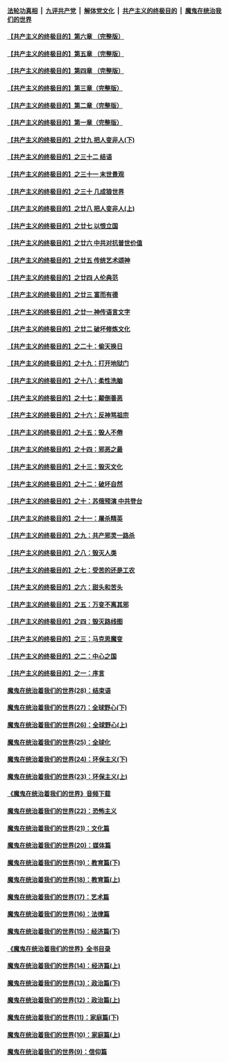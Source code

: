 

####  [法轮功真相](../../../../basic/blob/master/README.md?t=06251702) &nbsp;|&nbsp; [九评共产党](../../../../9ping.md/blob/master/README.md?t=06251702) &nbsp;|&nbsp; [解体党文化](../../../../jtdwh.md/blob/master/README.md?t=06251702)  &nbsp;|&nbsp; [共产主义的终极目的](../../../../gczydzjmd.md/blob/master/README.md?t=06251702) &nbsp;|&nbsp; [魔鬼在统治我们的世界](../../../../mgztzwmdsj.md/blob/master/README.md?t=06251702) 

#### [【共产主义的终极目的】第六章 （完整版）](../pages/nsc422/n11428913.md?t=06251702) 

#### [【共产主义的终极目的】第五章 （完整版）](../pages/nsc422/n11428912.md?t=06251702) 

#### [【共产主义的终极目的】第四章 （完整版）](../pages/nsc422/n11428907.md?t=06251702) 

#### [【共产主义的终极目的】第三章（完整版）](../pages/nsc422/n11428848.md?t=06251702) 

#### [【共产主义的终极目的】第二章（完整版）](../pages/nsc422/n11428831.md?t=06251702) 

#### [【共产主义的终极目的】第一章（完整版）](../pages/nsc422/n11417651.md?t=06251702) 

#### [【共产主义的终极目的】之廿九 把人变非人(下)](../pages/nsc422/n11344140.md?t=06251702) 

#### [【共产主义的终极目的】之三十二 结语](../pages/nsc422/n11360535.md?t=06251702) 

#### [【共产主义的终极目的】之三十一 末世景观](../pages/nsc422/n11351129.md?t=06251702) 

#### [【共产主义的终极目的】之三十 几成狼世界](../pages/nsc422/n11348280.md?t=06251702) 

#### [【共产主义的终极目的】之廿八 把人变非人(上)](../pages/nsc422/n11340492.md?t=06251702) 

#### [【共产主义的终极目的】之廿七 以恨立国](../pages/nsc422/n11336944.md?t=06251702) 

#### [【共产主义的终极目的】之廿六 中共对抗普世价值](../pages/nsc422/n11324785.md?t=06251702) 

#### [【共产主义的终极目的】之廿五 传统艺术颂神](../pages/nsc422/n11296396.md?t=06251702) 

#### [【共产主义的终极目的】之廿四 人伦典范](../pages/nsc422/n11296397.md?t=06251702) 

#### [【共产主义的终极目的】之廿三 富而有德](../pages/nsc422/n11283598.md?t=06251702) 

#### [【共产主义的终极目的】之廿一 神传语言文字](../pages/nsc422/n11263265.md?t=06251702) 

#### [【共产主义的终极目的】之廿二 破坏修炼文化](../pages/nsc422/n11245728.md?t=06251702) 

#### [【共产主义的终极目的】之二十：偷天换日](../pages/nsc422/n11238846.md?t=06251702) 

#### [【共产主义的终极目的】之十九：打开地狱门](../pages/nsc422/n11206376.md?t=06251702) 

#### [【共产主义的终极目的】之十八：柔性洗脑](../pages/nsc422/n11199994.md?t=06251702) 

#### [【共产主义的终极目的】之十七：颠倒善恶](../pages/nsc422/n11179782.md?t=06251702) 

#### [【共产主义的终极目的】之十六：反神骂祖宗](../pages/nsc422/n11166798.md?t=06251702) 

#### [【共产主义的终极目的】之十五：毁人不倦](../pages/nsc422/n11166792.md?t=06251702) 

#### [【共产主义的终极目的】之十四：邪恶之最](../pages/nsc422/n11150249.md?t=06251702) 

#### [【共产主义的终极目的】之十三：毁灭文化](../pages/nsc422/n11135227.md?t=06251702) 

#### [【共产主义的终极目的】之十二：破坏自然](../pages/nsc422/n11135214.md?t=06251702) 

#### [【共产主义的终极目的】之十：苏俄预演 中共登台](../pages/nsc422/n11118424.md?t=06251702) 

#### [【共产主义的终极目的】之十一：屠杀精英](../pages/nsc422/n11118442.md?t=06251702) 

#### [【共产主义的终极目的】之九：共产邪灵一路杀](../pages/nsc422/n11114139.md?t=06251702) 

#### [【共产主义的终极目的】之八：毁灭人类](../pages/nsc422/n11108503.md?t=06251702) 

#### [【共产主义的终极目的】之七：受苦的还是工农](../pages/nsc422/n11101809.md?t=06251702) 

#### [【共产主义的终极目的】之六：甜头和苦头](../pages/nsc422/n11096971.md?t=06251702) 

#### [【共产主义的终极目的】之五：万变不离其邪](../pages/nsc422/n11091285.md?t=06251702) 

#### [【共产主义的终极目的】之四：毁灭路线图](../pages/nsc422/n11086284.md?t=06251702) 

#### [【共产主义的终极目的】之三：马克思魔变](../pages/nsc422/n11061941.md?t=06251702) 

#### [【共产主义的终极目的】之二：中心之国](../pages/nsc422/n11047728.md?t=06251702) 

#### [【共产主义的终极目的】之一：序言](../pages/nsc422/n11086077.md?t=06251702) 

#### [魔鬼在统治着我们的世界(28)：结束语](../pages/nsc422/n10936246.md?t=06251702) 

#### [魔鬼在统治着我们的世界(27)：全球野心(下)](../pages/nsc422/n10928319.md?t=06251702) 

#### [魔鬼在统治着我们的世界(26)：全球野心(上)](../pages/nsc422/n10900318.md?t=06251702) 

#### [魔鬼在统治着我们的世界(25)：全球化](../pages/nsc422/n10788205.md?t=06251702) 

#### [魔鬼在统治着我们的世界(24)：环保主义(下)](../pages/nsc422/n10695307.md?t=06251702) 

#### [魔鬼在统治着我们的世界(23)：环保主义(上)](../pages/nsc422/n10688613.md?t=06251702) 

#### [《魔鬼在统治着我们的世界》音频下载](../pages/nsc422/n10635553.md?t=06251702) 

#### [魔鬼在统治着我们的世界(22)：恐怖主义](../pages/nsc422/n10614727.md?t=06251702) 

#### [魔鬼在统治着我们的世界(21)：文化篇](../pages/nsc422/n10597706.md?t=06251702) 

#### [魔鬼在统治着我们的世界(20)：媒体篇](../pages/nsc422/n10586579.md?t=06251702) 

#### [魔鬼在统治着我们的世界(19)：教育篇(下)](../pages/nsc422/n10564808.md?t=06251702) 

#### [魔鬼在统治着我们的世界(18)：教育篇(上)](../pages/nsc422/n10526970.md?t=06251702) 

#### [魔鬼在统治着我们的世界(17)：艺术篇](../pages/nsc422/n10499093.md?t=06251702) 

#### [魔鬼在统治着我们的世界(16)：法律篇](../pages/nsc422/n10485969.md?t=06251702) 

#### [魔鬼在统治着我们的世界(15)：经济篇(下)](../pages/nsc422/n10469975.md?t=06251702) 

#### [《魔鬼在统治着我们的世界》全书目录](../pages/nsc422/n10464261.md?t=06251702) 

#### [魔鬼在统治着我们的世界(14)：经济篇(上)](../pages/nsc422/n10457370.md?t=06251702) 

#### [魔鬼在统治着我们的世界(13)：政治篇(下)](../pages/nsc422/n10448270.md?t=06251702) 

#### [魔鬼在统治着我们的世界(12)：政治篇(上)](../pages/nsc422/n10444576.md?t=06251702) 

#### [魔鬼在统治着我们的世界(11)：家庭篇(下)](../pages/nsc422/n10440961.md?t=06251702) 

#### [魔鬼在统治着我们的世界(10)：家庭篇(上)](../pages/nsc422/n10435448.md?t=06251702) 

#### [魔鬼在统治着我们的世界(9)：信仰篇](../pages/nsc422/n10432159.md?t=06251702) 

